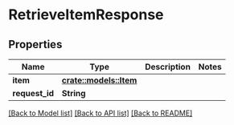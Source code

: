 # RetrieveItemResponse

## Properties

Name | Type | Description | Notes
------------ | ------------- | ------------- | -------------
**item** | [**crate::models::Item**](Item.md) |  | 
**request_id** | **String** |  | 

[[Back to Model list]](../README.md#documentation-for-models) [[Back to API list]](../README.md#documentation-for-api-endpoints) [[Back to README]](../README.md)


